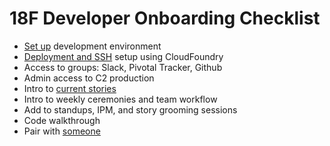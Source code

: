 # 18F Developer Onboarding Checklist

* [Set up](https://github.com/18F/C2/blob/master/doc/setup.md) development environment
* [Deployment and SSH](https://docs.18f.gov/apps/deployment/) setup using CloudFoundry
* Access to groups: Slack, Pivotal Tracker, Github
* Admin access to C2 production
* Intro to [current stories](https://pivotaltracker.com/n/projects/1149728)
* Intro to weekly ceremonies and team workflow
* Add to standups, IPM, and story grooming sessions
* Code walkthrough
* Pair with [someone](https://github.com/orgs/18F/teams/cap)
